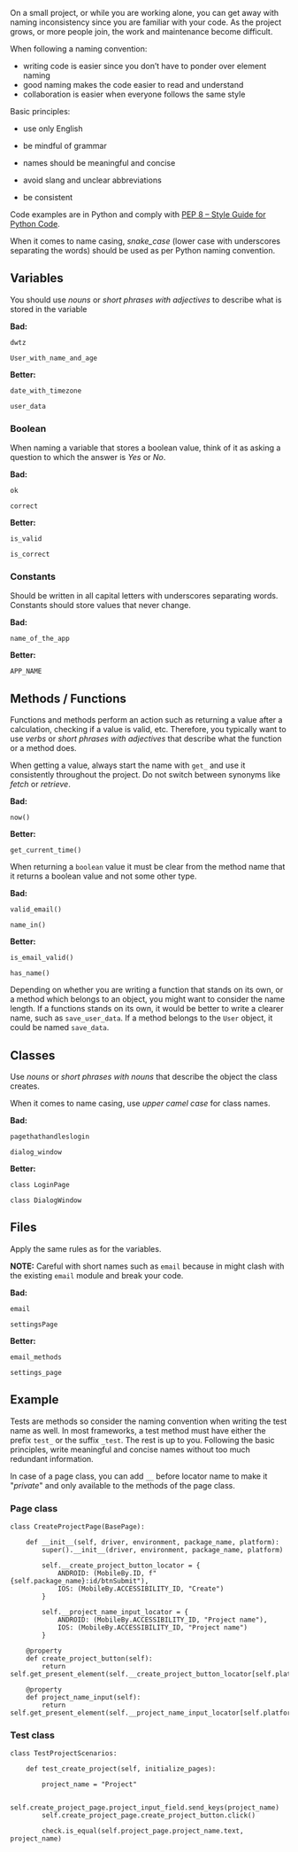 
On a small project, or while you are working alone, you can get away with naming inconsistency since you are familiar with your code. 
As the project grows, or more people join, the work and maintenance become difficult.

When following a naming convention:
* writing code is easier since you don’t have to ponder over element naming
* good naming makes the code easier to read and understand
* collaboration is easier when everyone follows the same style

Basic principles:

* use only English

* be mindful of grammar

* names should be meaningful and concise

* avoid slang and unclear abbreviations

* be consistent

Code examples are in Python and comply with [PEP 8 – Style Guide for Python Code](https://peps.python.org/pep-0008/#a-foolish-consistency-is-the-hobgoblin-of-little-minds).

When it comes to name casing, _snake_case_ (lower case with underscores separating the words) should be used as per Python naming convention.


## Variables

You should use _nouns_ or _short phrases with adjectives_ to describe what is stored in the variable

**Bad:**

`dwtz`

`User_with_name_and_age`

**Better:**

`date_with_timezone`

`user_data`


### Boolean

When naming a variable that stores a boolean value, think of it as asking a question to which the answer is _Yes_ or _No_.

**Bad:**

`ok`

`correct`

**Better:**

`is_valid`

`is_correct`


### Constants

Should be written in all capital letters with underscores separating words.
Constants should store values that never change.

**Bad:**

`name_of_the_app`

**Better:**

`APP_NAME`


## Methods / Functions

Functions and methods perform an action such as returning a value after a calculation, checking if a value is valid, etc.
Therefore, you typically want to use _verbs_ or _short phrases with adjectives_ that describe what the function or a method does.

When getting a value, always start the name with `get_` and use it consistently throughout the project. Do not switch between synonyms like _fetch_ or _retrieve_.

**Bad:**

`now()`

**Better:**

`get_current_time()`


When returning a `boolean` value it must be clear from the method name that it returns a boolean value and not some other type.

**Bad:**

`valid_email()`

`name_in()`

**Better:**

`is_email_valid()`

`has_name()`


Depending on whether you are writing a function that stands on its own, or a method which belongs to an object, you might want to consider the name length.
If a functions stands on its own, it would be better to write a clearer name, such as `save_user_data`.
If a method belongs to the `User` object, it could be named `save_data`.


## Classes

Use _nouns_ or _short phrases with nouns_ that describe the object the class creates.

When it comes to name casing, use _upper camel case_ for class names.

**Bad:**

`pagethathandleslogin`

`dialog_window`

**Better:**

`class LoginPage`

`class DialogWindow`


## Files

Apply the same rules as for the variables.

**NOTE:** Careful with short names such as `email` because in might clash with the existing `email` module and break your code.

**Bad:**

`email`

`settingsPage`

**Better:**

`email_methods`

`settings_page`


## Example

Tests are methods so consider the naming convention when writing the test name as well.
In most frameworks, a test method must have either the prefix `test_` or the suffix `_test`.
The rest is up to you. Following the basic principles, write meaningful and concise names without too much redundant information.

In case of a page class, you can add `__` before locator name to make it "_private_" and only available to the methods of the page class.


### Page class
     
    class CreateProjectPage(BasePage):
    
        def __init__(self, driver, environment, package_name, platform):
            super().__init__(driver, environment, package_name, platform)
    
            self.__create_project_button_locator = {
                ANDROID: (MobileBy.ID, f"{self.package_name}:id/btnSubmit"),
                IOS: (MobileBy.ACCESSIBILITY_ID, "Create")
            }
    
            self.__project_name_input_locator = {
                ANDROID: (MobileBy.ACCESSIBILITY_ID, "Project name"),
                IOS: (MobileBy.ACCESSIBILITY_ID, "Project name")
            }
    
        @property
        def create_project_button(self):
            return self.get_present_element(self.__create_project_button_locator[self.platform])
    
        @property
        def project_name_input(self):
            return self.get_present_element(self.__project_name_input_locator[self.platform])


### Test class 

    class TestProjectScenarios:
    
        def test_create_project(self, initialize_pages):

            project_name = "Project"            

            self.create_project_page.project_input_field.send_keys(project_name)
            self.create_project_page.create_project_button.click()

            check.is_equal(self.project_page.project_name.text, project_name)

